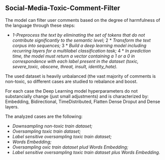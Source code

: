 ## Social-Media-Toxic-Comment-Filter

The model can filter user comments based on the degree of harmfulness of the language through these steps:
* _1-Preprocess the text by eliminating the set of tokens that do not contribute significantly to the semantic level;_
2 * _Transform the text corpus into sequences;_
3 * _Build a deep learning model including recurring layers for a multilabel classification task;_
4 * _In prediction time, the model must return a vector containing a 1 or a 0 in correspondence with each label present in the dataset (toxic, severe_toxic, obscene, threat, insult, identity_hate)._

The used dataset is heavily unbalanced (the vast majority of comments is non-toxic, so different cases are studied to rebalance and boost.

For each case the Deep Learning model hyperparameters do not substancially change (just small adjustments) and is characterized by: 
Embedding, Bidirectional, TimeDistributed, Flatten Dense Droput and Dense layers.

The analyzed cases are the following:
* _Downsampling non-toxic train dataset;_
* _Oversampling toxic train dataset;_
* _Label sensitive oversampling toxic train dataset;_
* _Words Embedding;_
* _Oversampling oxic train dataset plud Words Embedding;_
* _Label sensitive oversampling toxic train dataset plus Words Embedding._
